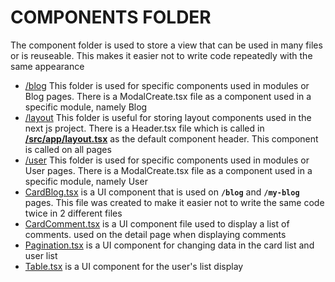 # COMPONENTS FOLDER

The component folder is used to store a view that can be used in many files or is reuseable. This makes it easier not to write code repeatedly with the same appearance

- [/blog](https://github.com/zainuddin25/synapsis-fe-challange/tree/master/src/components/blog)
  This folder is used for specific components used in modules or Blog pages. There is a ModalCreate.tsx file as a component used in a specific module, namely Blog
- [/layout](https://github.com/zainuddin25/synapsis-fe-challange/tree/master/src/components/layout)
  This folder is useful for storing layout components used in the next js project. There is a Header.tsx file which is called in **[/src/app/layout.tsx](https://github.com/zainuddin25/synapsis-fe-challange/blob/master/src/app/layout.tsx)** as the default component header. This component is called on all pages
- [/user](https://github.com/zainuddin25/synapsis-fe-challange/tree/master/src/components/user)
  This folder is used for specific components used in modules or User pages. There is a ModalCreate.tsx file as a component used in a specific module, namely User
- [CardBlog.tsx](https://github.com/zainuddin25/synapsis-fe-challange/blob/master/src/components/CardBlog.tsx)
 is a UI component that is used on **`/blog`** and **`/my-blog`** pages. This file was created to make it easier not to write the same code twice in 2 different files
- [CardComment.tsx](https://github.com/zainuddin25/synapsis-fe-challange/blob/master/src/components/CardComment.tsx)
is a UI component file used to display a list of comments. used on the detail page when displaying comments
- [Pagination.tsx](https://github.com/zainuddin25/synapsis-fe-challange/blob/master/src/components/Pagination.tsx)
is a UI component for changing data in the card list and user list
- [Table.tsx](https://github.com/zainuddin25/synapsis-fe-challange/tree/master/src/components)
is a UI component for the user's list display